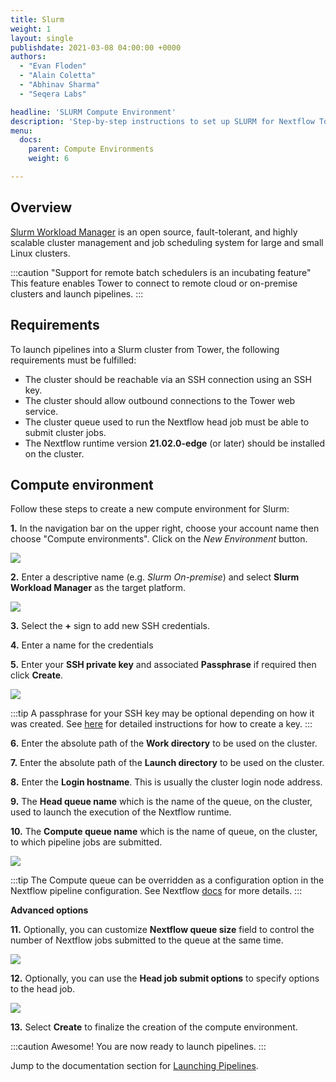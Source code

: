 ```yaml
---
title: Slurm
weight: 1
layout: single
publishdate: 2021-03-08 04:00:00 +0000
authors:
  - "Evan Floden"
  - "Alain Coletta"
  - "Abhinav Sharma"
  - "Seqera Labs"

headline: 'SLURM Compute Environment'
description: 'Step-by-step instructions to set up SLURM for Nextflow Tower.'
menu:
  docs:
    parent: Compute Environments
    weight: 6

---
```

## Overview

[Slurm Workload Manager](https://slurm.schedmd.com/overview.html) is an open source, fault-tolerant, and highly scalable cluster management and job scheduling system for large and small Linux clusters.

:::caution "Support for remote batch schedulers is an incubating feature" 
This feature enables Tower to connect to remote cloud or on-premise clusters and launch pipelines.
:::

## Requirements

To launch pipelines into a Slurm cluster from Tower, the following requirements must be fulfilled:

* The cluster should be reachable via an SSH connection using an SSH key.
* The cluster should allow outbound connections to the Tower web service.
* The cluster queue used to run the Nextflow head job must be able to submit cluster jobs.
* The Nextflow runtime version **21.02.0-edge** (or later) should be installed on the cluster.


## Compute environment

Follow these steps to create a new compute environment for Slurm:

**1.** In the navigation bar on the upper right, choose your account name then choose "Compute environments". Click on the *New Environment* button.

![](/uploads/2021/01/new_env.png)


**2.** Enter a descriptive name (e.g. *Slurm On-premise*) and select **Slurm Workload Manager** as the target platform.

![](/uploads/2020/10/slurm_new_env.png)



**3.** Select the **+** sign to add new SSH credentials.

**4.** Enter a name for the credentials

**5.** Enter your **SSH private key** and associated **Passphrase** if required then click **Create**.

![](/uploads/2020/09/slurm_tower_credentials.png)

:::tip
A passphrase for your SSH key may be optional depending on how it was created. See [here](https://docs.github.com/en/free-pro-team@latest/github/authenticating-to-github/generating-a-new-ssh-key-and-adding-it-to-the-ssh-agent) for detailed instructions for how to create a key.
:::


**6.** Enter the absolute path of the **Work directory** to be used on the cluster.

**7.** Enter the absolute path of the **Launch directory** to be used on the cluster.

**8.** Enter the **Login hostname**. This is usually the cluster login node address.

**9.** The **Head queue name** which is the name of the queue, on the cluster, used to launch the execution of the Nextflow runtime.

**10.** The **Compute queue name** which is the name of queue, on the cluster, to which pipeline jobs are submitted.

![](/uploads/2020/10/slurm_tower_options.png)

:::tip
The Compute queue can be overridden as a configuration option in the Nextflow pipeline configuration. See Nextflow [docs](https://www.nextflow.io/docs/latest/process.html#queue) for more details.
:::

**Advanced options**


**11.** Optionally, you can customize **Nextflow queue size** field to control the number of Nextflow jobs submitted to the queue at the same time.

![](/uploads/2021/03/grid_nextflow_queue_size.png)


**12.** Optionally, you can use the **Head job submit options** to  specify options to the head job.

![](/uploads/2021/03/grid_head_job_options.png)


**13.** Select **Create** to finalize the creation of the compute environment.



:::caution Awesome! 
You are now ready to launch pipelines.
:::

Jump to the documentation section for [Launching Pipelines](/docs/launch/overview/).
